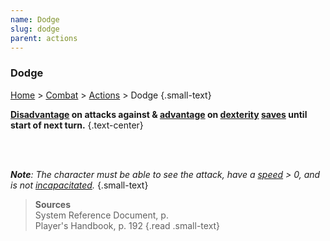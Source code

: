 ```yaml
---
name: Dodge
slug: dodge
parent: actions
---
```

### Dodge
[Home](dm-operations-center) > [Combat](combat) > [Actions](actions) > Dodge {.small-text}

**[Disadvantage](advantage-and-disadvantage) on attacks against & [advantage](advantage-and-disadvantage) on [dexterity](dexterity) [saves](saving-throw) until start of next turn.** {.text-center}

<br/>
<br/>

***Note**: The character must be able to see the attack, have a [speed](speed) > 0, and is not [incapacitated](incapacitated).* {.small-text}

> **Sources** <br/>
> System Reference Document, p. <br/>
> Player's Handbook, p. 192
{.read .small-text}